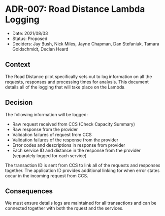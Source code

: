 # ADR-007: Road Distance Lambda Logging

* Date: 2021/08/03
* Status: Proposed
* Deciders: Jay Bush, Nick Miles, Jayne Chapman, Dan Stefaniuk, Tamara Goldschmidt, Declan Heard

## Context

The Road Distance pilot specifically sets out to log information on all the requests, responses and processing times for analysis. This document details all of the logging that will take place on the Lambda.

## Decision

The following information will be logged:
* Raw request received from CCS (Check Capacity Summary)
* Raw response from the provider
* Validation failures of request from CCS
* Validation failures of the response from the provider
* Error codes and descriptions in response from provider
* Each service ID and distance in the response from the provider (separately logged for each service)

The transaction ID is sent from CCS to link all of the requests and responses together. The application ID provides additional linking for when error states occur in the incoming request from CCS.

## Consequences

We must ensure details logs are maintained for all transactions and can be connected together with both the rquest and the services.
